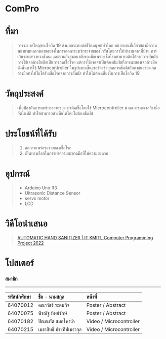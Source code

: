 # ComPro
# ที่มา
> การระบาดใหญ่ของโควิด 19 ส่งผลกระทบต่อชีวิตมนุษย์ทั่วโลก หน่วยงานที่เกี่ยวข้องมีความพยายามหลากหลายอย่างในการลดการแพร่กระจายของไวรัสโดยการให้ทำงานจากที่บ้าน การเว้นระยะห่างทางสังคม และรวมถึงสุขอนามัยของมือเพราะเชื้อโรคสามารถติดได้จากการสัมผัส การใช้เจลล้างมือถือเป็นการลดเชื้อโรค แต่การใช้เจลจำเป็นต้องสัมผัสที่ภาชนะของเจลล้างมือ ดังนั้นการใช้ Microcontroller ในรูปแบบเซ็นเซอร์จะช่วยลดการสัมผัสกับภาชนะของเจลล้างมือทำให้ไม่ได้รับเชื่อโรคจากการสัมผัส ทำให้ไม่ต้องเสี่ยงในการเป็นโควิด 19
# วัตถุประสงค์
> เพื่อป้องกันการแพร่กระจายของการติดเชื้อโดยใช้ Microcontroller มากดภาชนะเจลล้างมืออัตโนมัติ ทำให้สามารถล้างมือได้โดยไม่ต้องสัมผัส
# ประโยชน์ที่ได้รับ
> 1. ลดการแพร่กระจายของเชื้อโรค
> 2. เป็นทางเลือกในการทำความสะอาดมือที่ให้ความสะดวก
# อุปกรณ์
> * Arduino Uno R3
> * Ultrasonic Distance Sensor
> * servo motor
> * LCD
# วิดีโอนำเสนอ
> [AUTOMATIC HAND SANITIZER | IT KMITL Computer Programming Project 2022](https://youtu.be/MZYNmv7S1OY)
# โปสเตอร์
### สมาชิก
---

| รหัสนักศึกษา | ชื่อ - นามสกุล |  หน้าที่ |
| :-------- | :-------- | :--------- |
|   64070012   |   คณาวัชร์ ระดมกิจ   |    Poster / Abstract   |
|   64070075   |   พีรณัฐ ทิพย์รักษ์   |    Poster / Abstract   |
|   64070182   |   ปัณณทัต สมอโพรงำ   |    Video / Microcontroller   |
|   64070215   |   เมธาสิทธิ์ ประทีปเมธากุล   |    Video / Microcontroller   |

